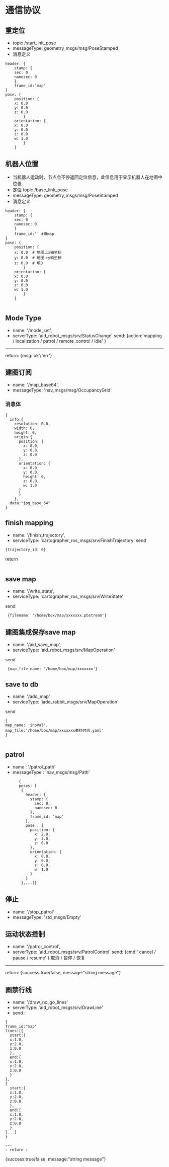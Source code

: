 # 通信协议

 ## 重定位
- topic /start_init_pose
- messageType: geometry_msgs/msg/PoseStamped
- 消息定义

```
header: {
    stamp: {
    sec: 0
    nanosec: 0
    }
    frame_id:'map'
}
pose: {
    position: {
    x: 0.0
    y: 0.0
    z: 0.0
        }
    orientation: {
    x: 0.0
    y: 0.0
    z: 0.0
    w: 1.0
        }
    }
  ```
## 机器人位置
- 当机器人运动时，节点会不停返回定位信息，此信息用于显示机器人在地图中位置
- 定位 topic /base_link_pose
- messageType: geometry_msgs/msg/PoseStamped
- 消息定义

```
header: {
    stamp: {
    sec: 0
    nanosec: 0
    }
    frame_id:'' #填map
}
pose: {
    position: {
    x: 0.0  # 地图上x轴坐标
    y: 0.0  # 地图上y轴坐标
    z: 0.0  # 填0
        }
    orientation: {
    x: 0.0
    y: 0.0
    z: 0.0
    w: 1.0
        }
    }


```

## Mode Type

- name: '/mode_set',
- serverType: 'aid_robot_msgs/srv/StatusChange'
send:
{action:'mapping / localization / patrol / remote_control / idle' }
----
return:
{msg:'ok'/'err'}


## 建图订阅


- name: '/map_base64',
- messageType: 'nav_msgs/msg/OccupancyGrid'

### 消息体
```
{
  info:{
    resolution: 0.0,
    width: 0,
    height: 0,
    origin:{
      position: {
        x: 0.0,
        y: 0.0,
        z: 0.0
      },
      orientation: {
        x: 0.0,
        y: 0.0,
        height: 0,
        z: 0.0,
        w: 1.0
      }
	  }
	},
  data:"jpg_base_64"
}
```
## finish mapping

- name: '/finish_trajectory',
- serviceType: 'cartographer_ros_msgs/srv/FinishTrajectory'
 send
 ```
 {trajectory_id: 0}
 ```
 return
 ```

 ```
 ## save map
- name: '/write_state',
- serviceType: 'cartographer_ros_msgs/srv/WriteState'

send
```
 {filename: '/home/box/map/xxxxxxx.pbstream'}
```
## 建图集成保存save map

- name: '/aid_save_map',
- serviceType: 'aid_robot_msgs/srv/MapOperation'

send
```
 {map_file_name: '/home/box/map/xxxxxxx'}
 ```

## save to db
- name: '/add_map'
- serviceType: 'jade_rabbit_msgs/srv/MapOperation'

send
```
{
map_name: 'inpVal',
map_file:'/home/box/map/xxxxxxx毫秒时间.yaml'
}


```


 ## patrol

- name : '/patrol_path'
- messageType : 'nav_msgs/msg/Path'

 ```
       {
       poses: [
        {
          header: {
            stamp: {
              sec: 0,
              nanosec: 0
            },
            frame_id: 'map'
          },
          pose : {
            position: {
              x: 2.0,
              y: 3.0,
              z: 0.0
            },
            orientation: {
              x: 0.0,
              y: 0.0,
              z: 0.0,
              w: 1.0
            }
          }
        },...]}
 ```
##  停止
- name: '/stop_patrol'
- messageType: 'std_msgs/Empty'
## 运动状态控制
- name: '/patrol_control',
- serverType: 'aid_robot_msgs/srv/PatrolControl'
send:
{cmd:' cancel / pause / resume' }
取消  / 暂停 / 恢复
----
return:
{success:true/false,
message:"string message"}

## 画禁行线
- name: '/draw_no_go_lines'
- serverType: 'aid_robot_msgs/srv/DrawLine'
- send :
```
{
frame_id:"map"
lines:[{
  start:{
  x:1.0,
  y:2.0,
  z:0.0
  },
  end:{
  x:1.0,
  y:2.0,
  z:0.0
  }
},
{
  start:{
  x:1.0,
  y:2.0,
  z:0.0
  },
  end:{
  x:1.0,
  y:2.0,
  z:0.0
  }
}...]
}

---
- return :
```
{success:true/false,
message:"string message"}
```



